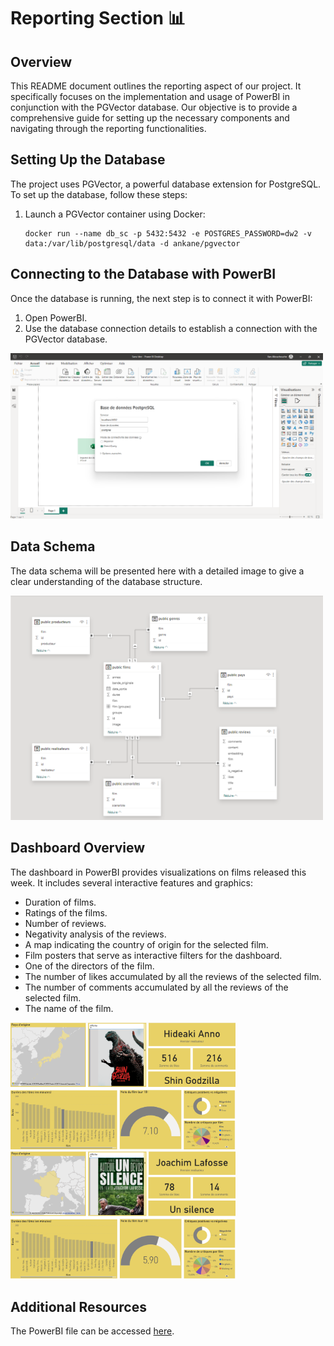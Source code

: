 
# Reporting Section 📊

## Overview

This README document outlines the reporting aspect of our project. It specifically focuses on the implementation and usage of PowerBI in conjunction with the PGVector database. Our objective is to provide a comprehensive guide for setting up the necessary components and navigating through the reporting functionalities.

## Setting Up the Database

The project uses PGVector, a powerful database extension for PostgreSQL. To set up the database, follow these steps:

1. Launch a PGVector container using Docker:
   ```shell
   docker run --name db_sc -p 5432:5432 -e POSTGRES_PASSWORD=dw2 -v data:/var/lib/postgresql/data -d ankane/pgvector
   ```

## Connecting to the Database with PowerBI

Once the database is running, the next step is to connect it with PowerBI:

1. Open PowerBI.
2. Use the database connection details to establish a connection with the PGVector database.

<p align="left">
  <img src="pbi_conx.png" width="500">
</p>

## Data Schema

The data schema will be presented here with a detailed image to give a clear understanding of the database structure.

<p align="left">
  <img src="schema.png" width="500">
</p>

## Dashboard Overview

The dashboard in PowerBI provides visualizations on films released this week. It includes several interactive features and graphics:

- Duration of films.
- Ratings of the films.
- Number of reviews.
- Negativity analysis of the reviews.
- A map indicating the country of origin for the selected film.
- Film posters that serve as interactive filters for the dashboard.
- One of the directors of the film.
- The number of likes accumulated by all the reviews of the selected film.
- The number of comments accumulated by all the reviews of the selected film.
- The name of the film.

<p align="left">
  <img src="dash1.png" width="360">
  <img src="dash2.png" width="360">
</p>

## Additional Resources

The PowerBI file can be accessed [here](/reporting/report_film.pbix).